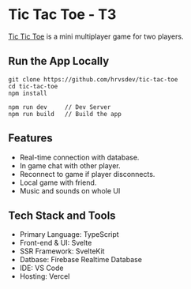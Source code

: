 # Tic Tac Toe - T3

[Tic Tic Toe](https://t3.hrvs.me) is a mini multiplayer game for two players.

## Run the App Locally

```
git clone https://github.com/hrvsdev/tic-tac-toe
cd tic-tac-toe
npm install

npm run dev     // Dev Server
npm run build   // Build the app
```

## Features

- Real-time connection with database.
- In game chat with other player.
- Reconnect to game if player disconnects.
- Local game with friend.
- Music and sounds on whole UI

## Tech Stack and Tools

- Primary Language: TypeScript
- Front-end & UI: Svelte
- SSR Framework: SvelteKit
- Datbase: Firebase Realtime Database
- IDE: VS Code
- Hosting: Vercel
